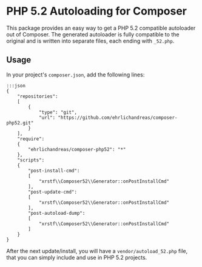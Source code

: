PHP 5.2 Autoloading for Composer
================================

This package provides an easy way to get a PHP 5.2 compatible autoloader out of Composer. The generated autoloader is fully compatible to the original and is written into separate files, each ending with `_52.php`.

Usage
-----

In your project's `composer.json`, add the following lines:

    :::json
    {
        "repositories":
        [
            {
                "type": "git",
                "url": "https://github.com/ehrlichandreas/composer-php52.git"
            }
        ],
        "require":
        {
            "ehrlichandreas/composer-php52": "*"
        },
        "scripts":
        {
            "post-install-cmd":
            [
                "xrstf\\Composer52\\Generator::onPostInstallCmd"
            ],
            "post-update-cmd":
            [
                "xrstf\\Composer52\\Generator::onPostInstallCmd"
            ],
            "post-autoload-dump":
            [
                "xrstf\\Composer52\\Generator::onPostInstallCmd"
            ]
        }
    }

After the next update/install, you will have a `vendor/autoload_52.php` file, that you can simply include and use in PHP 5.2 projects.

